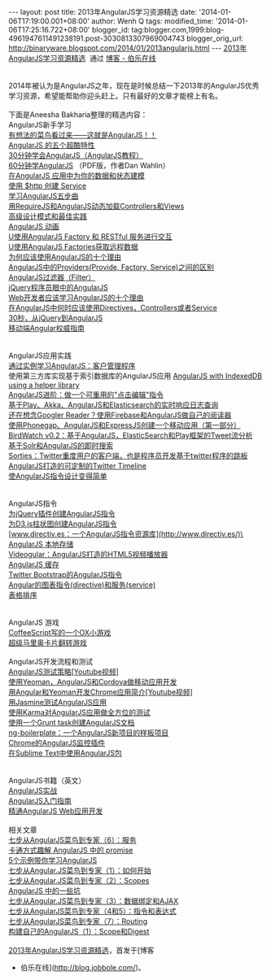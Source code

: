 --- layout: post title: 2013年AngularJS学习资源精选 date:
'2014-01-06T17:19:00.001+08:00' author: Wenh Q tags: modified\_time:
'2014-01-06T17:25:16.722+08:00' blogger\_id:
tag:blogger.com,1999:blog-4961947611491238191.post-3030813307969004743
blogger\_orig\_url:
http://binaryware.blogspot.com/2014/01/2013angularjs.html ---
[2013年AngularJS学习资源精选](http://blog.jobbole.com/54716/)  通过
[博客 - 伯乐在线](http://blog.jobbole.com/)\
\
\
2014年被认为是AngularJS之年，现在是时候总结一下2013年的AngularJS优秀学习资源，希望能帮助你迎头赶上。只有最好的文章才能榜上有名。\
\
下面是Aneesha Bakharia整理的精选内容：\
AngularJS新手学习\
[有想法的菜鸟看过来——这就是AngularJS！！](http://code-like-a-poem.blogspot.com.au/2013/03/behold-angularjs-is-here-about.html)\
[AngularJS
的五个超酷特性](http://net.tutsplus.com/tutorials/javascript-ajax/5-awesome-angularjs-features/)\
[30分钟学会AngularJS（AngularJS教程）](http://www.revillwebdesign.com/angularjs-tutorial/)\
[60分钟学AngularJS](http://fastandfluid.com/publicdownloads/AngularJSIn60MinutesIsh_DanWahlin_May2013.pdf)
（PDF版，作者Dan Wahlin）\
[在AngularJS
应用中为你的数据和状态建模](http://joelhooks.com/blog/2013/04/24/modeling-data-and-state-in-your-angularjs-application/)\
[使用 \$http 创建
Service](http://www.benlesh.com/2013/02/angularjs-creating-service-with-http.html)\
[学习AngularJS五步曲](http://blog.revolunet.com/blog/2013/06/01/starting-with-angularjs/)\
[用RequireJS和AngularJS动态加载Controllers和Views](http://weblogs.asp.net/dwahlin/archive/2013/05/22/dynamically-loading-controllers-and-views-with-angularjs-and-requirejs.aspx)\
[高级设计模式和最佳实践](http://trochette.github.io/Angular-Design-Patterns-Best-Practices/#/proven)\
[AngularJS
动画](http://flippinawesome.org/2013/08/05/animating-with-angularjs/)\
[U使用AngularJS Factory 和 RESTful
服务进行交互](http://weblogs.asp.net/dwahlin/archive/2013/08/16/using-an-angularjs-factory-to-interact-with-a-restful-service.aspx)\
[U使用AngularJS
Factories获取远程数据](http://www.davidsalter.com/2013/08/16/using-angular-dot-js-factories-to-get-remote-data/)\
[为何应该使用AngularJS的十个理由](http://www.sitepoint.com/10-reasons-use-angularjs/)\
[AngularJS中的Providers(Provide, Factory,
Service)之间的区别](http://blog.xebia.com/2013/09/01/differences-between-providers-in-angularjs/)\
[AngularJS过滤器（Filter）](http://www.kidsil.net/2013/09/filtering-with-angularjs)\
[jQuery程序员眼中的AngularJS](http://blog.artlogic.com/2013/03/06/angularjs-for-jquery-developers/)\
[Web开发者应该学习AngularJS的十个理由](http://wintellect.com/blogs/jlikness/10-reasons-web-developers-should-learn-angularjs)\
[在AngularJS中何时应该使用Directives，Controllers或者Service](http://kirkbushell.me/when-to-use-directives-controllers-or-services-in-angular/)\
[30秒，从jQuery到AngularJS](http://blog.thousandeyes.com/creating-extensible-widgets-part-1-jquery-to-angularjs/)\
[移动端Angular权威指南](http://www.ng-newsletter.com/posts/angular-on-mobile.html)\
\
\
AngularJS应用实践\
[通过实例学习AngularJS：客户管理程序](http://weblogs.asp.net/dwahlin/archive/2013/10/25/learning-angularjs-by-example-the-customer-manager-application.aspx)\
使用第三方库实现基于索引数据库的AngularJS应用 [AngularJS with IndexedDB
using a helper
library](http://www.recursiverobot.com/post/53767548784/angularjs-with-indexeddb-using-a-helper-library)\
[AngularJS进阶：做一个可重用的"点击编辑"指令](http://icelab.com.au/articles/levelling-up-with-angularjs-building-a-reusable-click-to-edit-directive/)\
[基于Play、Akka、AngularJS和Elasticsearch的实时响应日志查询](http://responsiblysourced.wordpress.com/2013/07/08/reactive-real-time-log-search-with-play-akka-angularjs-and-elasticsearch/)\
[还在想念Googler
Reader？使用Firebase和AngularJS做自己的阅读器](https://www.firebase.com/blog/2013-07-16-build-your-own-feed-reader.html)\
[使用Phonegap、AngularJS和ExpressJS创建一个移动应用（第一部分）](http://abou-kone.com/2013/07/17/developing-a-mobile-app-with-phonegap-angularjs-and-expressjs-part-i/)\
[BirdWatch
v0.2：基于AngularJS，ElasticSearch和Play框架的Tweet流分析](http://matthiasnehlsen.com/blog/2013/08/13/birdwatch-angularjs-elasticsearch-play/)\
[基于Solr和AngularJS的即时搜索](http://www.opensourceconnections.com/2013/08/25/instant-search-with-solr-and-angular/)\
[Sorties：Twitter重度用户的客户端，也是程序员开发基于twitter程序的跳板](https://github.com/amirrajan/sortis)\
[AngularJS打造的可定制的Twitter
Timeline](http://timothy.userapp.io/post/64117882900/customizable-twitter-timeline-for-angularjs)\
[使AngularJS指令设计变得简单](http://seanhess.github.io/2013/10/14/angularjs-directive-design.html)\
\
\
AngularJS指令\
[为jQuery插件创建AngularJS指令](http://www.phloxblog.in/jquery-plugin-angular-js-directive-clean-html-approach/)\
[为D3.js柱状图创建AngularJS指令](http://www.phloxblog.in/d3-js-angular-directive/)\
[www.directiv.es：一个AngularJS指令资源库](http://www.directiv.es/)\
[AngularJS 本地存储](https://github.com/agrublev/Angular-localStorage)\
[Videogular：AngularJS打造的HTML5视频播放器](http://twofuckingdevelopers.com/2013/08/videogular-an-html5-video-player-for-angularjs/)\
[AngularJS 缓存](http://jmdobry.github.io/angular-cache/)\
[Twitter
Bootstrap的AngularJS指令](http://angular-ui.github.io/bootstrap/)\
[Angular的图表指令(directive)和服务(service)](https://github.com/wesleyhales/angular-charts)\
[表格排序](http://modernjavascript.blogspot.com.au/2013/10/angularjs-table-sort.html)\
\
\
AngularJS 游戏\
[CoffeeScript写的一个OX小游戏](http://www.sitepoint.com/angularjs-tutorial-build-an-app-using-directives-and-data-binding/)\
[超级马里奥卡片翻转游戏](https://github.com/callmehiphop/mario-cards)\
\
AngularJS开发流程和测试\
[AngularJS测试策略\[Youtube视频\]](http://www.youtube.com/watchv=UYVcY9EJcRs)\
[使用Yeoman，AngularJS和Cordova做移动应用开发](http://www.portlandwebworks.com/blog/combining-yeoman-angularjs-and-cordova-mobile-development)\
[用Angular和Yeoman开发Chrome应用简介\[Youtube视频\]](http://www.youtube.com/watchv=eUmDDxrvqSs)\
[用Jasmine测试AngularJS应用](http://www.phloxblog.in/angular-js-tests-jasmine/#.UfzX3pI3CSp)\
[使用Karma对AngularJS应用做全方位的测试](http://www.yearofmoo.com/2013/01/full-spectrum-testing-with-angularjs-and-karma.html)\
[使用一个Grunt
task创建AngularJS文档](https://github.com/m7r/grunt-ngdocs)\
[ng-boilerplate：一个AngularJS新项目的样板项目](https://github.com/joshdmiller/ng-boilerplate)\
[Chrome的AngularJS监控插件](https://github.com/angular/angularjs-batarang)\
[在Sublime
Text中使用AngularJS包](http://weblogs.asp.net/dwahlin/archive/2013/08/30/using-the-angularjs-package-for-sublime-text.aspx)\
\
\
AngularJS书籍（英文）\
[AngularJS实战](http://www.manning.com/bford/)\
[AngularJS入门指南](https://leanpub.com/ng-book)\
[精通AngularJS
Web应用开发](https://www.packtpub.com/angularjs-web-application-development/book)\
\
相关文章\
[七步从AngularJS菜鸟到专家（6）：服务](http://blog.jobbole.com/49745/)\
[卡通方式趣解 AngularJS 中的 promise](http://blog.jobbole.com/51178/)\
[5个示例带你学习AngularJS](http://blog.jobbole.com/48979/)\
[七步从Angular.JS菜鸟到专家（1）：如何开始](http://blog.jobbole.com/46779/)\
[七步从Angular.JS菜鸟到专家（2）：Scopes](http://blog.jobbole.com/48593/)\
[AngularJS 中的一些坑](http://blog.jobbole.com/52857/)\
[七步从Angular.JS菜鸟到专家（3）：数据绑定和AJAX](http://blog.jobbole.com/48780/)\
[七步从AngularJS菜鸟到专家（4和5）：指令和表达式](http://blog.jobbole.com/50022/)\
[七步从AngularJS菜鸟到专家（7）：Routing](http://blog.jobbole.com/50533/)\
[构建自己的AngularJS（1）：Scope和Digest](http://blog.jobbole.com/51558/)\
\
[2013年AngularJS学习资源精选](http://blog.jobbole.com/54716/)，首发于[博客
- 伯乐在线](http://blog.jobbole.com/)。
